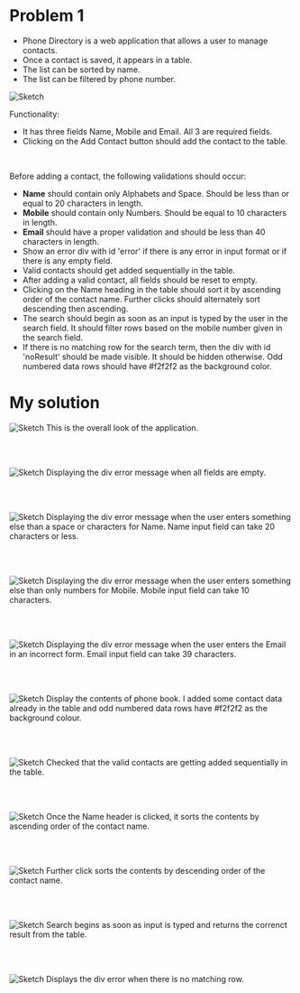 # Problem 1

- Phone Directory is a web application that allows a user to manage contacts.
- Once a contact is saved, it appears in a table.
- The list can be sorted by name.
- The list can be filtered by phone number.

![Sketch](/images/p1.png)

Functionality:
- It has three fields Name, Mobile and Email. All 3 are required fields.
- Clicking on the Add Contact button should add the contact to the table. 

</br>

Before adding a contact, the following validations should occur:
- **Name** should contain only Alphabets and Space. Should be less than or equal to 20 characters in length.
- **Mobile** should contain only Numbers. Should be equal to 10 characters in length.
- **Email** should have a proper validation and should be less than 40 characters in length.
- Show an error div with id 'error' if there is any error in input format or if there is any empty field.
- Valid contacts should get added sequentially in the table.
- After adding a valid contact, all fields should be reset to empty.
- Clicking on the Name heading in the table should sort it by ascending order of the contact name. 
  Further clicks should alternately sort descending then ascending.
- The search should begin as soon as an input is typed by the user in the search field. 
  It should filter rows based on the mobile number given in the search field.
- If there is no matching row for the search term, then the div with id 'noResult' should be made visible. 
  It should be hidden otherwise. Odd numbered data rows should have #f2f2f2 as the background color. 


# My solution
![Sketch](/images/p2.png)
This is the overall look of the application.

</br></br>

![Sketch](/images/p3.png)
Displaying the div error message when all fields are empty.

</br></br>

![Sketch](/images/p4.png)
Displaying the div error message when the user enters something else than a space or characters for Name. Name input field can take 20 characters or less.

</br></br>

![Sketch](/images/p5.png)
Displaying the div error message when the user enters something else than only numbers for Mobile. Mobile input field can take 10 characters. 

</br></br>

![Sketch](/images/p6.png)
Displaying the div error message when the user enters the Email in an incorrect form. Email input field can take 39 characters.

</br></br>

![Sketch](/images/p7.png)
Display the contents of phone book. I added some contact data already in the table and odd numbered data rows have #f2f2f2 as the background colour. 

</br></br>

![Sketch](/images/add.png)
Checked that the valid contacts are getting added sequentially in the table.

</br></br>

![Sketch](/images/asc.png)
Once the Name header is clicked, it sorts the contents by ascending order of the contact name.

</br></br>

![Sketch](/images/des.png)
Further click sorts the contents by descending order of the contact name.

</br></br>

![Sketch](/images/sear.png)
Search begins as soon as input is typed and returns the correnct result from the table.

</br></br>

![Sketch](/images/err.png)
Displays the div error when there is no matching row.